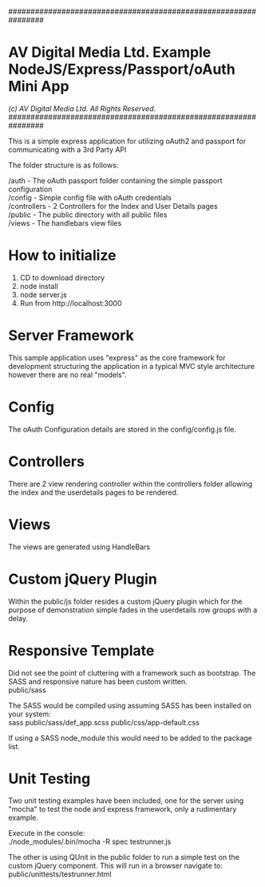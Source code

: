 ################################################################
# AV Digital Media Ltd. Example NodeJS/Express/Passport/oAuth Mini App
*(c) AV Digital Media Ltd. All Rights Reserved.*
################################################################

This is a simple express application for utilizing oAuth2 and passport for
communicating with a 3rd Party API

The folder structure is as follows:

/auth - The oAuth passport folder containing the simple passport configuration<br />
/config - Simple config file with oAuth credentials<br />
/controllers - 2 Controllers for the Index and User Details pages<br />
/public - The public directory with all public files<br />
/views - The handlebars view files<br />

# How to initialize

1. CD to download directory
2. node install
3. node server.js
4. Run from http://localhost:3000

# Server Framework

This sample application uses "express" as the core framework for development
structuring the application in a typical MVC style architecture however there
are no real "models".

# Config
The oAuth Configuration details are stored in the config/config.js file.

# Controllers
There are 2 view rendering controller within the controllers folder allowing
the index and the userdetails pages to be rendered.

# Views
The views are generated using HandleBars

# Custom jQuery Plugin

Within the public/js folder resides a custom jQuery plugin which for the purpose
of demonstration simple fades in the userdetails row groups with a delay.

# Responsive Template

Did not see the point of cluttering with a framework such as bootstrap. The SASS
and responsive nature has been custom written.<br />
public/sass

The SASS would be compiled using assuming SASS has been installed on your system:<br />
sass public/sass/def_app.scss public/css/app-default.css

If using a SASS node_module this would need to be added to the package list.


# Unit Testing

Two unit testing examples have been included, one for the server using "mocha"
to test the node and express framework, only a rudimentary example.

Execute in the console:<br />
./node_modules/.bin/mocha -R spec testrunner.js


The other is using QUnit in the public folder to run a simple test on the
custom jQuery component. This will run in a browser navigate to:<br />
public/unittests/testrunner.html
